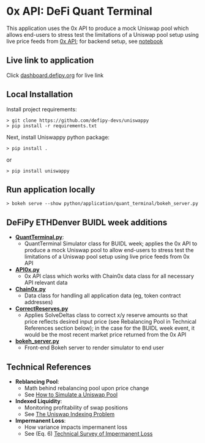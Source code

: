 # 0x API: DeFi Quant Terminal
This application uses the 0x API to produce a mock Uniswap pool which allows end-users to stress test
the limitations of a Uniswap pool setup using live price feeds from [0x API](https://0x.org); for backend setup, see [notebook](https://github.com/defipy-devs/uniswappy/notebooks/quant_terminal.ipynb) 

## Live link to application
Click [dashboard.defipy.org](https://dashboard.defipy.org/) for live link

## Local Installation 

Install project requirements:
```
> git clone https://github.com/defipy-devs/uniswappy
> pip install -r requirements.txt

```

Next, install Uniswappy python package: 
```
> pip install .
```

or 

```
> pip install uniswappy
```

## Run application locally  

```
> bokeh serve --show python/application/quant_terminal/bokeh_server.py
``` 

## DeFiPy ETHDenver BUIDL week additions
* **[QuantTerminal.py](https://github.com/defipy-devs/uniswappy/blob/ethdenver/python/prod/simulate/QuantTerminal.py)**:
    * QuantTerminal Simulator class for BUIDL week; applies the 0x API to produce a mock Uniswap pool to 
      allow end-users to stress test the limitations of a Uniswap pool setup using live price 
      feeds from 0x API
* **[API0x.py](https://github.com/defipy-devs/uniswappy/blob/ethdenver/python/prod/utils/client/API0x.py)**
    * 0x API class which works with Chain0x data class for all necessary API relevant data
* **[Chain0x.py](https://github.com/defipy-devs/uniswappy/blob/ethdenver/python/prod/utils/data/Chain0x.py)**
    * Data class for handling all application data (eg, token contract addresses)
* **[CorrectReserves.py](https://github.com/defipy-devs/uniswappy/blob/ethdenver/python/prod/simulate/CorrectReserves.py)**
    * Applies SolveDeltas class to correct x/y reserve amounts so that price reflects desired input price (see Rebalancing Pool in Technical References section below); 
      in the case for the BUIDL week event, it would be the most recent market price returned from the 0x API 
* **[bokeh_server.py](https://github.com/defipy-devs/uniswappy/blob/ethdenver/python/application/bokeh_server.py)**
    * Front-end Bokeh server to render simulator to end user
		

## Technical References 
 * **Reblancing Pool**: 
     * Math behind rebalancing pool upon price change
     * See [How to Simulate a Uniswap Pool](https://medium.com/@icmoore/simulating-a-liquidity-pool-for-decentralized-finance-6f357ec8564b)
  * **Indexed Liquidity**: 
      * Monitoring profitability of swap positions
      * See [The Uniswap Indexing Problem](https://medium.com/datadriveninvestor/the-uniswap-indexing-problem-8078b8b110fc)
   * **Impermanent Loss**: 
       * How variance impacts impermanent loss
       * See (Eq. 6) [Technical Survey of Impermanent Loss](https://github.com/icmoore/impermanent_loss/blob/main/article.pdf)
 
 
